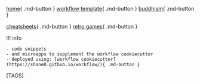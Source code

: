 
[home](https://shane0.github.io){ .md-button }
[workflow template](workflow/){ .md-button }
[buddhism](buddhism/){ .md-button }

[cheatsheets](cheatsheets/){ .md-button }
[retro games](adventure/){ .md-button }

!!! info

    - code snippets
    - and microapps to supplement the workflow cookiecutter
    - deployed using: [workflow cookiecutter](https://shane0.github.io/workflow/){ .md-button }

[TAGS]
